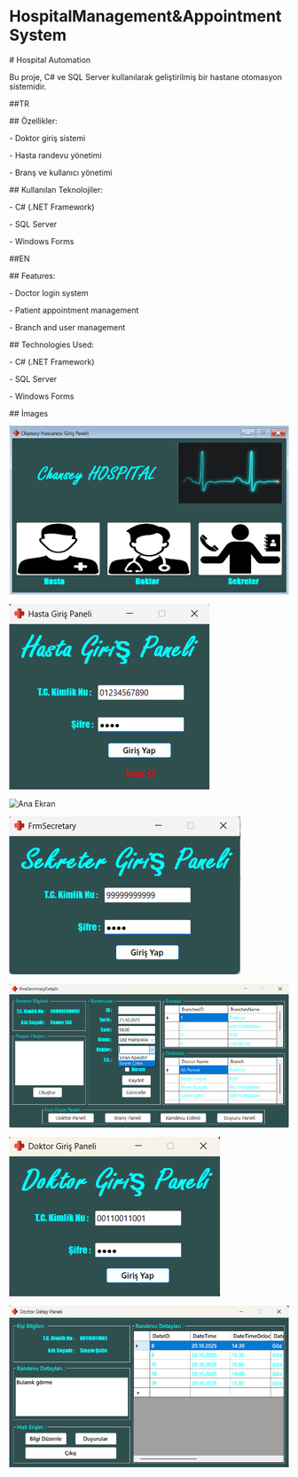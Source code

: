 # HospitalManagement\&AppointmentSystem



\# Hospital Automation



Bu proje, C# ve SQL Server kullanılarak geliştirilmiş bir hastane otomasyon sistemidir.



\##TR

\## Özellikler:



\- Doktor giriş sistemi

\- Hasta randevu yönetimi

\- Branş ve kullanıcı yönetimi



\## Kullanılan Teknolojiler:



\- C# (.NET Framework)

\- SQL Server

\- Windows Forms



\##EN

\## Features:



\- Doctor login system

\- Patient appointment management

\- Branch and user management



\## Technologies Used:



\- C# (.NET Framework)

\- SQL Server

\- Windows Forms



\## İmages



![Ana Ekran](/img/Login.png)

![Ana Ekran](/img/PatientLogin.png)

![Ana Ekran](/img/PatintDetail.png)

![Ana Ekran](/img/SecretaryLogin.png)

![Ana Ekran](/img/SecretaryDetail.png)

![Ana Ekran](/img/DoctorLogin.png)

![Ana Ekran](/img/DoctorDetail.png)

